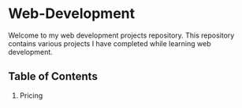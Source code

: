 # Web-Development

Welcome to my web development projects repository. This repository contains various projects I have completed while learning web development.

## Table of Contents
1. Pricing
